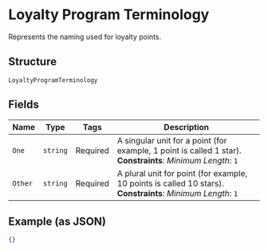 
# Loyalty Program Terminology

Represents the naming used for loyalty points.

## Structure

`LoyaltyProgramTerminology`

## Fields

| Name | Type | Tags | Description |
|  --- | --- | --- | --- |
| `One` | `string` | Required | A singular unit for a point (for example, 1 point is called 1 star).<br>**Constraints**: *Minimum Length*: `1` |
| `Other` | `string` | Required | A plural unit for point (for example, 10 points is called 10 stars).<br>**Constraints**: *Minimum Length*: `1` |

## Example (as JSON)

```json
{}
```

